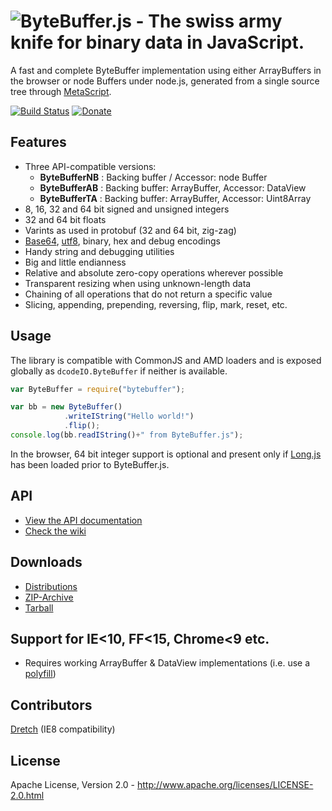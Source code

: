 ![ByteBuffer.js - The swiss army knife for binary data in JavaScript.](https://raw.github.com/dcodeIO/ByteBuffer.js/master/ByteBuffer.png)
======================================
A fast and complete ByteBuffer implementation using either ArrayBuffers in the browser or node Buffers under node.js,
generated from a single source tree through [MetaScript](https://github.com/dcodeIO/MetaScript).

[![Build Status](https://travis-ci.org/dcodeIO/ByteBuffer.js.svg?branch=master)](https://travis-ci.org/dcodeIO/ByteBuffer.js)
[![Donate](https://raw.githubusercontent.com/dcodeIO/Long.js/master/donate.png)](https://www.paypal.com/cgi-bin/webscr?cmd=_donations&business=info%40code-emitter.com&item_name=Open%20Source%3A%20ByteBuffer.js)

Features
--------
* Three API-compatible versions:
  * **ByteBufferNB** : Backing buffer / Accessor: node Buffer
  * **ByteBufferAB** : Backing buffer: ArrayBuffer, Accessor: DataView
  * **ByteBufferTA** : Backing buffer: ArrayBuffer, Accessor: Uint8Array
* 8, 16, 32 and 64 bit signed and unsigned integers
* 32 and 64 bit floats
* Varints as used in protobuf (32 and 64 bit, zig-zag)
* [Base64](https://github.com/dcodeIO/lxiv), [utf8](https://github.com/dcodeIO/utfx), binary, hex and debug encodings
* Handy string and debugging utilities
* Big and little endianness
* Relative and absolute zero-copy operations wherever possible
* Transparent resizing when using unknown-length data
* Chaining of all operations that do not return a specific value
* Slicing, appending, prepending, reversing, flip, mark, reset, etc.

Usage
-----
The library is compatible with CommonJS and AMD loaders and is exposed globally as `dcodeIO.ByteBuffer` if neither is
available.

```javascript
var ByteBuffer = require("bytebuffer");

var bb = new ByteBuffer()
            .writeIString("Hello world!")
            .flip();
console.log(bb.readIString()+" from ByteBuffer.js");
```

In the browser, 64 bit integer support is optional and present only if [Long.js](https://github.com/dcodeIO/Long.js) has
been loaded prior to ByteBuffer.js.

API
---
* [View the API documentation](https://github.com/dcodeIO/ByteBuffer.js/wiki/API)
* [Check the wiki](https://github.com/dcodeIO/ByteBuffer.js/wiki)

Downloads
---------
* [Distributions](https://github.com/dcodeIO/ByteBuffer.js/tree/master/dist)
* [ZIP-Archive](https://github.com/dcodeIO/ByteBuffer.js/archive/master.zip)
* [Tarball](https://github.com/dcodeIO/ByteBuffer.js/tarball/master)

Support for IE<10, FF<15, Chrome<9 etc.
---------------------------------------
* Requires working ArrayBuffer & DataView implementations (i.e. use a [polyfill](https://github.com/inexorabletash/polyfill#typed-arrays-polyfill))

Contributors
------------
[Dretch](https://github.com/Dretch) (IE8 compatibility)

License
-------
Apache License, Version 2.0 - http://www.apache.org/licenses/LICENSE-2.0.html
